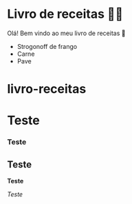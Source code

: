 # Livro de receitas :man_cook:

Olá! Bem vindo ao meu livro de receitas :wave:

- Strogonoff de frango
- Carne
- Pave


# livro-receitas

# Teste
### Teste
## Teste

**Teste**

_Teste_